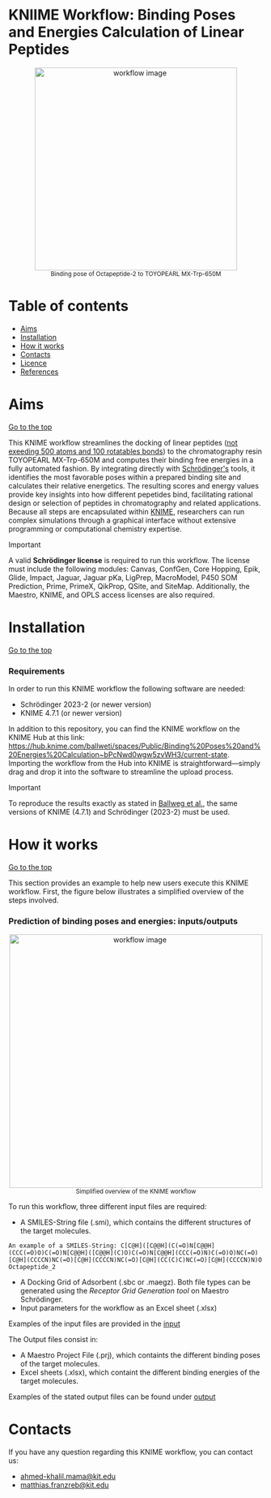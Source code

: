 # KNIIME Workflow: Binding Poses and Energies Calculation of Linear Peptides

<p align="center">
  <img src="https://github.com/user-attachments/assets/5c8fc319-423b-461e-9fae-daf64e3deb6c" alt="workflow image" width="400" height="auto" />
  <br />
  <small>Binding pose of Octapeptide-2 to TOYOPEARL MX-Trp-650M</small>
</p>

# Table of contents
- [Aims](#Aims)
- [Installation](#Installation)
- [How it works](#How-it-works)
- [Contacts](#Contacts)
- [Licence](#Licence)
- [References](#References)

# Aims
[Go to the top](#Table-of-contents)

This KNIME workflow streamlines the docking of linear peptides ([not exeeding 500 atoms and 100 rotatables bonds](https://support.schrodinger.com/s/article/1020)) to the chromatography resin TOYOPEARL MX-Trp-650M and computes their binding free energies in a fully automated fashion. By integrating directly with [Schrödinger's](https://www.schrodinger.com/) tools, it identifies the most favorable poses within a prepared binding site and calculates their relative energetics. The resulting scores and energy values provide key insights into how different pepetides bind, facilitating rational design or selection of peptides in chromatography and related applications. Because all steps are encapsulated within [KNIME](https://www.knime.com/), researchers can run complex simulations through a graphical interface without extensive programming or computational chemistry expertise. 

> [!IMPORTANT]
> A valid **Schrödinger license** is required to run this workflow. The license must include the following modules: Canvas, ConfGen, Core Hopping, Epik, Glide, Impact, Jaguar, Jaguar pKa, LigPrep, MacroModel, P450 SOM Prediction, Prime, PrimeX, QikProp, QSite, and SiteMap. Additionally, the Maestro, KNIME, and OPLS access licenses are also required.

# Installation
[Go to the top](#Table-of-contents)

### Requirements

In order to run this KNIME workflow the following software are needed:
- Schrödinger 2023-2 (or newer version)
- KNIME 4.7.1 (or newer version)

In addition to this repository, you can find the KNIME workflow on the KNIME Hub at this link: https://hub.knime.com/ballweti/spaces/Public/Binding%20Poses%20and%20Energies%20Calculation~bPcNwd0wgw5zvWH3/current-state. Importing the workflow from the Hub into KNIME is straightforward—simply drag and drop it into the software to streamline the upload process.

> [!IMPORTANT]
>  To reproduce the results exactly as stated in [Ballweg et al.](https://www.sciencedirect.com/science/article/pii/S0021967324004631), the same versions of KNIME (4.7.1) and Schrödinger (2023-2) must be used.

# How it works 
[Go to the top](#Table-of-contents)

This section provides an example to help new users execute this KNIME workflow. First, the figure below illustrates a simplified overview of the steps involved.
### Prediction of binding poses and energies: inputs/outputs
<p align="center">
  <img src="https://github.com/user-attachments/assets/3bb05ab7-b72b-4a4c-b1d0-4e55ff5392de" alt="workflow image" width="500" height="auto"/>
  <br />
  <small>Simplified overview of the KNIME workflow</small>
</p>

To run this workflow, three different input files are required:
-  A SMILES-String file (.smi), which contains the different structures of the target molecules.
  ```
An example of a SMILES-String: C[C@H]([C@@H](C(=O)N[C@@H](CCC(=O)O)C(=O)N[C@@H]([C@@H](C)O)C(=O)N[C@@H](CCC(=O)N)C(=O)O)NC(=O)[C@H](CCCCN)NC(=O)[C@H](CCCCN)NC(=O)[C@H](CC(C)C)NC(=O)[C@H](CCCCN)N)O Octapeptide_2
```
-  A Docking Grid of Adsorbent (.sbc or .maegz). Both file types can be generated using the _Receptor Grid Generation tool_ on Maestro Schrödinger.
-  Input parameters for the workflow as an Excel sheet (.xlsx)

Examples of the input files are provided in the [input](☻Example/Input)

The Output files consist in:
- A Maestro Project File (.prj), which containts the different binding poses of the target molecules.
- Excel sheets (.xlsx), which containt the different binding energies of the target molecules.

Examples of the stated output files can be found under [output](☻Example/Output)

# Contacts
If you have any question regarding this KNIME workflow, you can contact us:
-  ahmed-khalil.mama@kit.edu
-  matthias.franzreb@kit.edu



